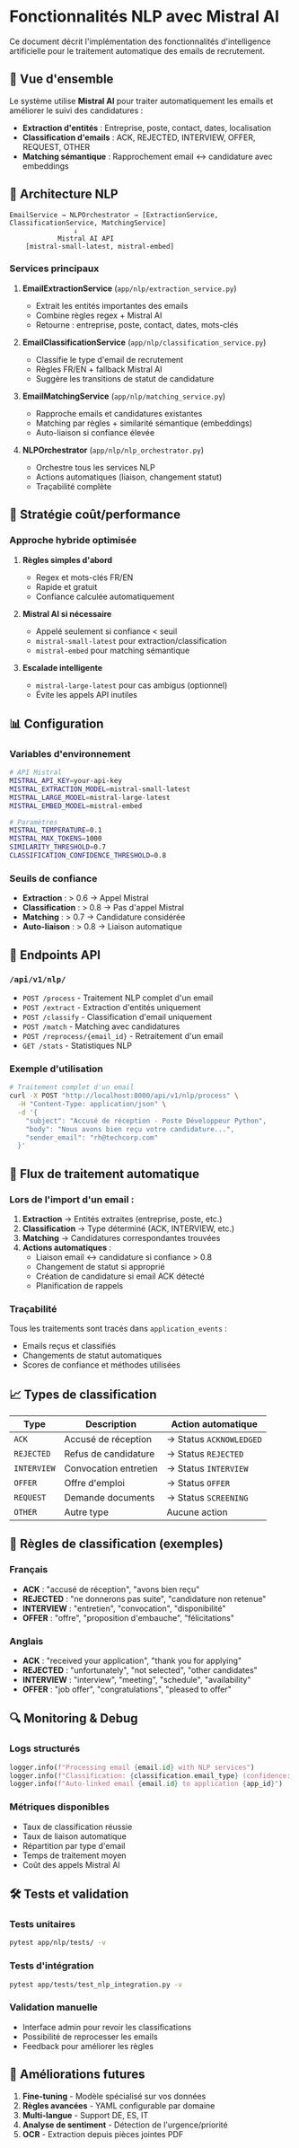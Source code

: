 # Fonctionnalités NLP avec Mistral AI

Ce document décrit l'implémentation des fonctionnalités d'intelligence artificielle pour le traitement automatique des emails de recrutement.

## 🧠 Vue d'ensemble

Le système utilise **Mistral AI** pour traiter automatiquement les emails et améliorer le suivi des candidatures :

- **Extraction d'entités** : Entreprise, poste, contact, dates, localisation
- **Classification d'emails** : ACK, REJECTED, INTERVIEW, OFFER, REQUEST, OTHER
- **Matching sémantique** : Rapprochement email ↔ candidature avec embeddings

## 🔧 Architecture NLP

```
EmailService → NLPOrchestrator → [ExtractionService, ClassificationService, MatchingService]
                ↓
            Mistral AI API
    [mistral-small-latest, mistral-embed]
```

### Services principaux

1. **EmailExtractionService** (`app/nlp/extraction_service.py`)
   - Extrait les entités importantes des emails
   - Combine règles regex + Mistral AI
   - Retourne : entreprise, poste, contact, dates, mots-clés

2. **EmailClassificationService** (`app/nlp/classification_service.py`)
   - Classifie le type d'email de recrutement
   - Règles FR/EN + fallback Mistral AI
   - Suggère les transitions de statut de candidature

3. **EmailMatchingService** (`app/nlp/matching_service.py`)
   - Rapproche emails et candidatures existantes
   - Matching par règles + similarité sémantique (embeddings)
   - Auto-liaison si confiance élevée

4. **NLPOrchestrator** (`app/nlp/nlp_orchestrator.py`)
   - Orchestre tous les services NLP
   - Actions automatiques (liaison, changement statut)
   - Traçabilité complète

## 🎯 Stratégie coût/performance

### Approche hybride optimisée

1. **Règles simples d'abord** 
   - Regex et mots-clés FR/EN
   - Rapide et gratuit
   - Confiance calculée automatiquement

2. **Mistral AI si nécessaire**
   - Appelé seulement si confiance < seuil
   - `mistral-small-latest` pour extraction/classification
   - `mistral-embed` pour matching sémantique

3. **Escalade intelligente**
   - `mistral-large-latest` pour cas ambigus (optionnel)
   - Évite les appels API inutiles

## 📊 Configuration

### Variables d'environnement

```bash
# API Mistral
MISTRAL_API_KEY=your-api-key
MISTRAL_EXTRACTION_MODEL=mistral-small-latest
MISTRAL_LARGE_MODEL=mistral-large-latest
MISTRAL_EMBED_MODEL=mistral-embed

# Paramètres
MISTRAL_TEMPERATURE=0.1
MISTRAL_MAX_TOKENS=1000
SIMILARITY_THRESHOLD=0.7
CLASSIFICATION_CONFIDENCE_THRESHOLD=0.8
```

### Seuils de confiance

- **Extraction** : > 0.6 → Appel Mistral
- **Classification** : > 0.8 → Pas d'appel Mistral  
- **Matching** : > 0.7 → Candidature considérée
- **Auto-liaison** : > 0.8 → Liaison automatique

## 🚀 Endpoints API

### `/api/v1/nlp/`

- `POST /process` - Traitement NLP complet d'un email
- `POST /extract` - Extraction d'entités uniquement  
- `POST /classify` - Classification d'email uniquement
- `POST /match` - Matching avec candidatures
- `POST /reprocess/{email_id}` - Retraitement d'un email
- `GET /stats` - Statistiques NLP

### Exemple d'utilisation

```bash
# Traitement complet d'un email
curl -X POST "http://localhost:8000/api/v1/nlp/process" \
  -H "Content-Type: application/json" \
  -d '{
    "subject": "Accusé de réception - Poste Développeur Python", 
    "body": "Nous avons bien reçu votre candidature...",
    "sender_email": "rh@techcorp.com"
  }'
```

## 🔄 Flux de traitement automatique

### Lors de l'import d'un email :

1. **Extraction** → Entités extraites (entreprise, poste, etc.)
2. **Classification** → Type déterminé (ACK, INTERVIEW, etc.)
3. **Matching** → Candidatures correspondantes trouvées
4. **Actions automatiques** :
   - Liaison email ↔ candidature si confiance > 0.8
   - Changement de statut si approprié
   - Création de candidature si email ACK détecté
   - Planification de rappels

### Traçabilité

Tous les traitements sont tracés dans `application_events` :
- Emails reçus et classifiés
- Changements de statut automatiques
- Scores de confiance et méthodes utilisées

## 📈 Types de classification

| Type | Description | Action automatique |
|------|-------------|-------------------|
| `ACK` | Accusé de réception | → Status `ACKNOWLEDGED` |
| `REJECTED` | Refus de candidature | → Status `REJECTED` |
| `INTERVIEW` | Convocation entretien | → Status `INTERVIEW` |
| `OFFER` | Offre d'emploi | → Status `OFFER` |
| `REQUEST` | Demande documents | → Status `SCREENING` |
| `OTHER` | Autre type | Aucune action |

## 🎨 Règles de classification (exemples)

### Français
- **ACK** : "accusé de réception", "avons bien reçu"
- **REJECTED** : "ne donnerons pas suite", "candidature non retenue"
- **INTERVIEW** : "entretien", "convocation", "disponibilité"
- **OFFER** : "offre", "proposition d'embauche", "félicitations"

### Anglais  
- **ACK** : "received your application", "thank you for applying"
- **REJECTED** : "unfortunately", "not selected", "other candidates"
- **INTERVIEW** : "interview", "meeting", "schedule", "availability"
- **OFFER** : "job offer", "congratulations", "pleased to offer"

## 🔍 Monitoring & Debug

### Logs structurés

```python
logger.info(f"Processing email {email.id} with NLP services")
logger.info(f"Classification: {classification.email_type} (confidence: {classification.confidence})")
logger.info(f"Auto-linked email {email.id} to application {app_id}")
```

### Métriques disponibles

- Taux de classification réussie
- Taux de liaison automatique  
- Répartition par type d'email
- Temps de traitement moyen
- Coût des appels Mistral AI

## 🛠️ Tests et validation

### Tests unitaires
```bash
pytest app/nlp/tests/ -v
```

### Tests d'intégration
```bash  
pytest app/tests/test_nlp_integration.py -v
```

### Validation manuelle
- Interface admin pour revoir les classifications
- Possibilité de reprocesser les emails
- Feedback pour améliorer les règles

## 🚧 Améliorations futures

1. **Fine-tuning** - Modèle spécialisé sur vos données
2. **Règles avancées** - YAML configurable par domaine
3. **Multi-langue** - Support DE, ES, IT
4. **Analyse de sentiment** - Détection de l'urgence/priorité
5. **OCR** - Extraction depuis pièces jointes PDF
